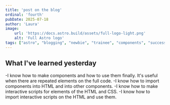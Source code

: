 ```yaml
---
title: 'post on the blog'
ordinal: 'fourth'
pubDate: 2025-07-18
author: 'Laura'
image:
    url: 'https://docs.astro.build/assets/full-logo-light.png'
    alt: 'Full Astro logo'
tags: ["astro", "blogging", "newbie", "trainee", "components", "successes"]
---
```


## What I've learned yesterday

-I know how to make components and how to use them finally. It's useful when there are repeated elements on the full code.
-I know how to import components into HTML and into other components.
-I know how to make interactive scripts for elements of the HTML and CSS.
-I know how to import interactive scripts on the HTML and use them.

